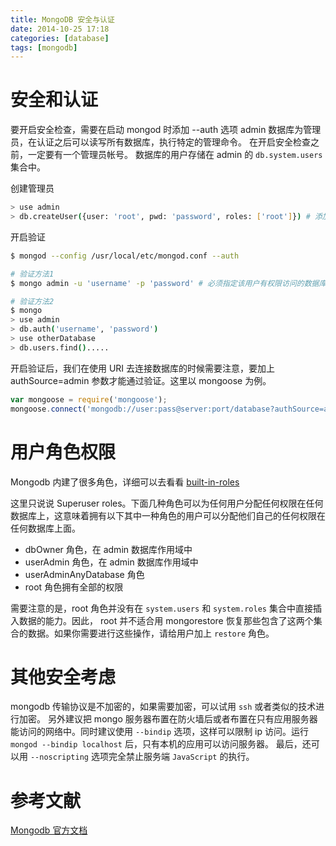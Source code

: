 ```yaml
---
title: MongoDB 安全与认证
date: 2014-10-25 17:18
categories: [database]
tags: [mongodb]
---
```


# 安全和认证

要开启安全检查，需要在启动 mongod 时添加 --auth 选项
admin 数据库为管理员，在认证之后可以读写所有数据库，执行特定的管理命令。
在开启安全检查之前，一定要有一个管理员帐号。
数据库的用户存储在 admin 的 `db.system.users` 集合中。

创建管理员
```bash
> use admin
> db.createUser({user: 'root', pwd: 'password', roles: ['root']}) # 添加管理员
```

开启验证
```bash
$ mongod --config /usr/local/etc/mongod.conf --auth

# 验证方法1
$ mongo admin -u 'username' -p 'password' # 必须指定该用户有权限访问的数据库

# 验证方法2
$ mongo
> use admin
> db.auth('username', 'password')
> use otherDatabase
> db.users.find().....
```

开启验证后，我们在使用 URI 去连接数据库的时候需要注意，要加上 authSource=admin 参数才能通过验证。这里以 mongoose 为例。
```js
var mongoose = require('mongoose');
mongoose.connect('mongodb://user:pass@server:port/database?authSource=admin');
```

# 用户角色权限
Mongodb 内建了很多角色，详细可以去看看 [built-in-roles](http://docs.mongodb.org/manual/reference/built-in-roles/#built-in-roles)

这里只说说 Superuser roles。下面几种角色可以为任何用户分配任何权限在任何数据库上，这意味着拥有以下其中一种角色的用户可以分配他们自己的任何权限在任何数据库上面。
- dbOwner 角色，在 admin 数据库作用域中
- userAdmin 角色，在 admin 数据库作用域中
- userAdminAnyDatabase 角色
- root 角色拥有全部的权限

需要注意的是，root 角色并没有在 `system.users` 和 `system.roles` 集合中直接插入数据的能力。因此， root 并不适合用 mongorestore 恢复那些包含了这两个集合的数据。如果你需要进行这些操作，请给用户加上 `restore` 角色。


# 其他安全考虑
mongodb 传输协议是不加密的，如果需要加密，可以试用 `ssh` 或者类似的技术进行加密。
另外建议把 mongo 服务器布置在防火墙后或者布置在只有应用服务器能访问的网络中。同时建议使用 `--bindip` 选项，这样可以限制 ip 访问。运行 `mongod --bindip localhost` 后，只有本机的应用可以访问服务器。
最后，还可以用 `--noscripting` 选项完全禁止服务端 `JavaScript` 的执行。

# 参考文献
[Mongodb 官方文档](http://docs.mongodb.org/manual/reference/method/js-user-management/)
